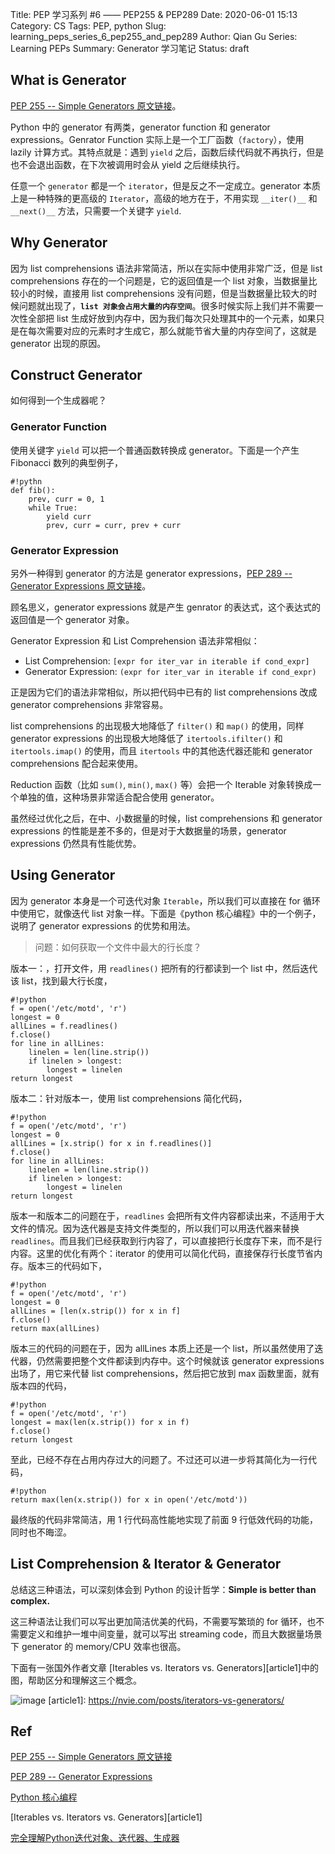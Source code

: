 Title: PEP 学习系列 #6 —— PEP255 & PEP289
Date: 2020-06-01 15:13
Category: CS
Tags: PEP, python
Slug: learning_peps_series_6_pep255_and_pep289
Author: Qian Gu
Series: Learning PEPs
Summary: Generator 学习笔记
Status: draft

## What is Generator

[PEP 255 -- Simple Generators 原文链接][PEP255]。

[PEP255]: https://www.python.org/dev/peps/pep-0255/

Python 中的 generator 有两类，generator function 和 generator expressions。Genrator Function 实际上是一个工厂函数（`factory`），使用 lazily 计算方式。其特点就是：遇到 `yield` 之后，函数后续代码就不再执行，但是也不会退出函数，在下次被调用时会从 yield 之后继续执行。

任意一个 `generator` 都是一个 `iterator`，但是反之不一定成立。generator 本质上是一种特殊的更高级的 `Iterator`，高级的地方在于，不用实现 `__iter()__` 和 `__next()__` 方法，只需要一个关键字 `yield`.

## Why Generator

因为 list comprehensions 语法非常简洁，所以在实际中使用非常广泛，但是 list comprehensions 存在的一个问题是，它的返回值是一个 list 对象，当数据量比较小的时候，直接用 list comprehensions 没有问题，但是当数据量比较大的时候问题就出现了，**`list 对象会占用大量的内存空间`**。很多时候实际上我们并不需要一次性全部把 list 生成好放到内存中，因为我们每次只处理其中的一个元素，如果只是在每次需要对应的元素时才生成它，那么就能节省大量的内存空间了，这就是 generator 出现的原因。

## Construct Generator

如何得到一个生成器呢？

### Generator Function

使用关键字 `yield` 可以把一个普通函数转换成 generator。下面是一个产生 Fibonacci 数列的典型例子，

```
#!pythn
def fib():
    prev, curr = 0, 1
    while True:
        yield curr
        prev, curr = curr, prev + curr
```

### Generator Expression

另外一种得到 generator 的方法是 generator expressions，[PEP 289 -- Generator Expressions 原文链接][PEP289]。

[PEP289]: https://www.python.org/dev/peps/pep-0289/

顾名思义，generator expressions 就是产生 genrator 的表达式，这个表达式的返回值是一个 generator 对象。

Generator Expression 和 List Comprehension 语法非常相似：

+ List Comprehension: `[expr for iter_var in iterable if cond_expr]`
+ Generator Expression: `(expr for iter_var in iterable if cond_expr)`

正是因为它们的语法非常相似，所以把代码中已有的 list comprehensions 改成 generator comprehensions 非常容易。

list comprehensions 的出现极大地降低了 `filter()` 和 `map()` 的使用，同样 generator expressions 的出现极大地降低了 `itertools.ifilter()` 和 `itertools.imap()` 的使用，而且 `itertools` 中的其他迭代器还能和 generator comprehensions 配合起来使用。

Reduction 函数（比如 `sum()`, `min()`, `max()` 等）会把一个 Iterable 对象转换成一个单独的值，这种场景非常适合配合使用 generator。

虽然经过优化之后，在中、小数据量的时候，list comprehensions 和 generator expressions 的性能是差不多的，但是对于大数据量的场景，generator expressions 仍然具有性能优势。

## Using Generator

因为 generator 本身是一个可迭代对象 `Iterable`，所以我们可以直接在 for 循环中使用它，就像迭代 list 对象一样。下面是《python 核心编程》中的一个例子，说明了 generator expressions 的优势和用法。

> 问题：如何获取一个文件中最大的行长度？

版本一：，打开文件，用 `readlines()` 把所有的行都读到一个 list 中，然后迭代该 list，找到最大行长度，

```
#!python
f = open('/etc/motd', 'r')
longest = 0
allLines = f.readlines()
f.close()
for line in allLines:
    linelen = len(line.strip())
    if linelen > longest:
        longest = linelen
return longest
```

版本二：针对版本一，使用 list comprehensions 简化代码，

```
#!python
f = open('/etc/motd', 'r')
longest = 0
allLines = [x.strip() for x in f.readlines()]
f.close()
for line in allLines:
    linelen = len(line.strip())
    if linelen > longest:
        longest = linelen
return longest
```

版本一和版本二的问题在于，`readlines` 会把所有文件内容都读出来，不适用于大文件的情况。因为迭代器是支持文件类型的，所以我们可以用迭代器来替换 `readlines`。而且我们已经获取到行内容了，可以直接把行长度存下来，而不是行内容。这里的优化有两个：iterator 的使用可以简化代码，直接保存行长度节省内存。版本三的代码如下，

```
#!python
f = open('/etc/motd', 'r')
longest = 0
allLines = [len(x.strip()) for x in f]
f.close()
return max(allLines)
```

版本三的代码的问题在于，因为 allLines 本质上还是一个 list，所以虽然使用了迭代器，仍然需要把整个文件都读到内存中。这个时候就该 generator expressions 出场了，用它来代替 list comprehensions，然后把它放到 max 函数里面，就有版本四的代码，

```
#!python
f = open('/etc/motd', 'r')
longest = max(len(x.strip()) for x in f)
f.close()
return longest
```

至此，已经不存在占用内存过大的问题了。不过还可以进一步将其简化为一行代码，

```
#!python
return max(len(x.strip()) for x in open('/etc/motd'))
```

最终版的代码非常简洁，用 1 行代码高性能地实现了前面 9 行低效代码的功能，同时也不晦涩。

## List Comprehension & Iterator & Generator

总结这三种语法，可以深刻体会到 Python 的设计哲学：**Simple is better than complex.**

这三种语法让我们可以写出更加简洁优美的代码，不需要写繁琐的 for 循环，也不需要定义和维护一堆中间变量，就可以写出 streaming code，而且大数据量场景下 generator 的 memory/CPU 效率也很高。

下面有一张国外作者文章 [Iterables vs. Iterators vs. Generators][article1]中的图，帮助区分和理解这三个概念。

![image](https://nvie.com/img/relationships.png)
[article1]: https://nvie.com/posts/iterators-vs-generators/

## Ref

[PEP 255 -- Simple Generators 原文链接][PEP255]

[PEP 289 -- Generator Expressions][PEP289]

[Python 核心编程](https://book.douban.com/subject/3112503/)

[Iterables vs. Iterators vs. Generators][article1]

[完全理解Python迭代对象、迭代器、生成器](https://foofish.net/iterators-vs-generators.html)
